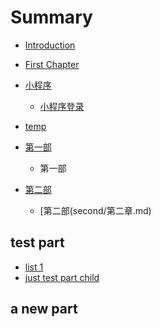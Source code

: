 # Summary

* [Introduction](README.md)
* [First Chapter](chapter1.md)
* [小程序](xiao-cheng-xu.md)

  * [小程序登录](///小程序/小程序登录.md)

* [temp](temp.md)

* [第一部](first/第一步序言.md)

  * 第一部

* [第二部](second/第二部序言.md)
  * \[第二部\(second/第二章.md\)

## test part

* [list 1](list-1.md)
* [just test part child](just-test-part-child.md)

## a new part



